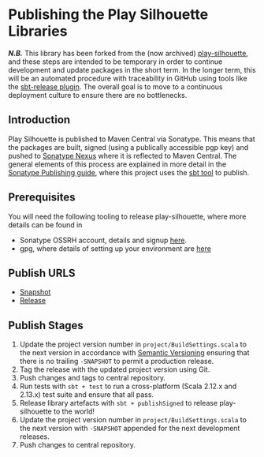 # Publishing the Play Silhouette Libraries

***N.B.*** This library has been forked from the (now archived) [play-silhouette](https://github.com/mohiva/play-silhouette), and these steps are intended to be temporary in order to continue development and update packages in the short term. In the longer term, this will be an automated procedure with traceability in GitHub using tools like the [sbt-release plugin](https://github.com/sbt/sbt-release). The overall goal is to move to a continuous deployment culture to ensure there are no bottlenecks.

## Introduction

Play Silhouette is published to Maven Central via Sonatype. This means that the packages are built, signed (using a publically accessible pgp key) and pushed to [Sonatype Nexus](https://s01.oss.sonatype.org/) where it is reflected to Maven Central. The general elements of this process are explained in more detail in the [Sonatype Publishing guide](https://central.sonatype.org/publish/publish-guide/), where this project uses the [sbt tool](https://central.sonatype.org/publish/publish-sbt/) to publish.

## Prerequisites

You will need the following tooling to release play-silhouette, where more details can be found in

- Sonatype OSSRH account, details and signup [here](https://central.sonatype.org/publish/publish-guide/).
- gpg, where details of setting up your environment are [here](https://www.scala-sbt.org/release/docs/Using-Sonatype.html)

## Publish URLS
- [Snapshot](https://s01.oss.sonatype.org/content/repositories/snapshots/)
- [Release](https://s01.oss.sonatype.org/service/local/staging/deploy/maven2/)

## Publish Stages

1. Update the project version number in `project/BuildSettings.scala` to the next version in accordance with [Semantic Versioning](https://semver.org/spec/v2.0.0.html) ensuring that there is no trailing `-SNAPSHOT` to permit a production release.
2. Tag the release with the updated project version using Git.
3. Push changes and tags to central repository.
4. Run tests with `sbt + test` to run a cross-platform (Scala 2.12.x and 2.13.x) test suite and ensure that all pass.
5. Release library artefacts with `sbt + publishSigned` to release play-silhouette to the world!
6. Update the project version number in `project/BuildSettings.scala` to the next version with `-SNAPSHOT` appended for the next development releases.
7. Push changes to central repository.
